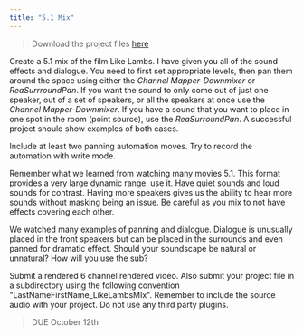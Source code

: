 ```yaml
---
title: "5.1 Mix"
---
```


> Download the project files [here](https://dakotastateuniversity-my.sharepoint.com/:u:/g/personal/tate_carson_dsu_edu/ESn1ORSMsOtEqg3ll7hcLDABlVev1egh6Jh-BYds3spYrA?e=FJ95pH)

Create a 5.1 mix of the film Like Lambs. I have given you all of the sound effects and dialogue. You need to first set appropriate levels, then pan them around the space using either the _Channel Mapper-Downmixer_ or _ReaSurrroundPan_. If you want the sound to only come out of just one speaker, out of a set of speakers, or all the speakers at once use the _Channel Mapper-Downmixer_. If you have a sound that you want to place in one spot in the room (point source), use the _ReaSurroundPan_. A successful project should show examples of both cases.

Include at least two panning automation moves. Try to record the automation with write mode.

Remember what we learned from watching many movies 5.1. This format provides a very large dynamic range, use it. Have quiet sounds and loud sounds for contrast. Having more speakers gives us the ability to hear more sounds without masking being an issue. Be careful as you mix to not have effects covering each other.

We watched many examples of panning and dialogue. Dialogue is unusually placed in the front speakers but can be placed in the surrounds and even panned for dramatic effect. Should your soundscape be natural or unnatural? How will you use the sub?

Submit a rendered 6 channel rendered video. Also submit your project file in a subdirectory using the following convention "LastNameFirstName_LikeLambsMIx". Remember to include the source audio with your project. Do not use any third party plugins.

> DUE October 12th
